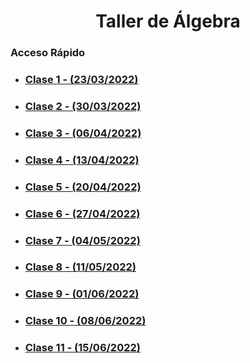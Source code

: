 <div align='center'>
  <h1>
    Taller de Álgebra
  </h1>
</div>

### Acceso Rápido

<ul><li><h3><a href="./clase-01/README.md">Clase 1 - (23/03/2022)</a></h3></li>
<li><h3><a href="./clase-02/README.md">Clase 2 - (30/03/2022)</a></h3></li>
<li><h3><a href="./clase-03/README.md">Clase 3 - (06/04/2022)</a></h3></li>
<li><h3><a href="./clase-04/README.md">Clase 4 - (13/04/2022)</a></h3></li>
<li><h3><a href="./clase-05/README.md">Clase 5 - (20/04/2022)</a></h3></li>
<li><h3><a href="./clase-06/README.md">Clase 6 - (27/04/2022)</a></h3></li>
<li><h3><a href="./clase-07/README.md">Clase 7 - (04/05/2022)</a></h3></li>
<li><h3><a href="./clase-08/README.md">Clase 8 - (11/05/2022)</a></h3></li>
<li><h3><a href="./clase-09/README.md">Clase 9 - (01/06/2022)</a></h3></li>
<li><h3><a href="./clase-10/README.md">Clase 10 - (08/06/2022)</a></h3></li>
<li><h3><a href="./clase-11/README.md">Clase 11 - (15/06/2022)</a></h3></li>
</ul>